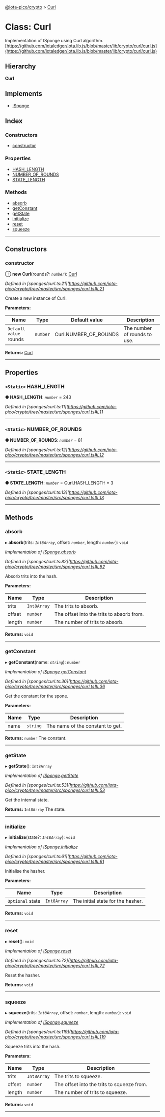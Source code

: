 [@iota-pico/crypto](../README.md) > [Curl](../classes/curl.md)

# Class: Curl

Implementation of ISponge using Curl algorithm. [https://github.com/iotaledger/iota.lib.js/blob/master/lib/crypto/curl/curl.js](https://github.com/iotaledger/iota.lib.js/blob/master/lib/crypto/curl/curl.js)

## Hierarchy

**Curl**

## Implements

* [ISponge](../interfaces/isponge.md)

## Index

### Constructors

* [constructor](curl.md#constructor)

### Properties

* [HASH_LENGTH](curl.md#hash_length)
* [NUMBER_OF_ROUNDS](curl.md#number_of_rounds)
* [STATE_LENGTH](curl.md#state_length)

### Methods

* [absorb](curl.md#absorb)
* [getConstant](curl.md#getconstant)
* [getState](curl.md#getstate)
* [initialize](curl.md#initialize)
* [reset](curl.md#reset)
* [squeeze](curl.md#squeeze)

---

## Constructors

<a id="constructor"></a>

###  constructor

⊕ **new Curl**(rounds?: *`number`*): [Curl](curl.md)

*Defined in [sponges/curl.ts:21](https://github.com/iota-pico/crypto/tree/master/src/sponges/curl.ts#L21*

Create a new instance of Curl.

**Parameters:**

| Name | Type | Default value | Description |
| ------ | ------ | ------ | ------ |
| `Default value` rounds | `number` |  Curl.NUMBER_OF_ROUNDS |  The number of rounds to use. |

**Returns:** [Curl](curl.md)

___

## Properties

<a id="hash_length"></a>

### `<Static>` HASH_LENGTH

**● HASH_LENGTH**: *`number`* = 243

*Defined in [sponges/curl.ts:11](https://github.com/iota-pico/crypto/tree/master/src/sponges/curl.ts#L11*

___
<a id="number_of_rounds"></a>

### `<Static>` NUMBER_OF_ROUNDS

**● NUMBER_OF_ROUNDS**: *`number`* = 81

*Defined in [sponges/curl.ts:12](https://github.com/iota-pico/crypto/tree/master/src/sponges/curl.ts#L12*

___
<a id="state_length"></a>

### `<Static>` STATE_LENGTH

**● STATE_LENGTH**: *`number`* =  Curl.HASH_LENGTH * 3

*Defined in [sponges/curl.ts:13](https://github.com/iota-pico/crypto/tree/master/src/sponges/curl.ts#L13*

___

## Methods

<a id="absorb"></a>

###  absorb

▸ **absorb**(trits: *`Int8Array`*, offset: *`number`*, length: *`number`*): `void`

*Implementation of [ISponge](../interfaces/isponge.md).[absorb](../interfaces/isponge.md#absorb)*

*Defined in [sponges/curl.ts:82](https://github.com/iota-pico/crypto/tree/master/src/sponges/curl.ts#L82*

Absorb trits into the hash.

**Parameters:**

| Name | Type | Description |
| ------ | ------ | ------ |
| trits | `Int8Array` |  The trits to absorb. |
| offset | `number` |  The offset into the trits to absorb from. |
| length | `number` |  The number of trits to absorb. |

**Returns:** `void`

___
<a id="getconstant"></a>

###  getConstant

▸ **getConstant**(name: *`string`*): `number`

*Implementation of [ISponge](../interfaces/isponge.md).[getConstant](../interfaces/isponge.md#getconstant)*

*Defined in [sponges/curl.ts:36](https://github.com/iota-pico/crypto/tree/master/src/sponges/curl.ts#L36*

Get the constant for the spone.

**Parameters:**

| Name | Type | Description |
| ------ | ------ | ------ |
| name | `string` |  The name of the constant to get. |

**Returns:** `number`
The constant.

___
<a id="getstate"></a>

###  getState

▸ **getState**(): `Int8Array`

*Implementation of [ISponge](../interfaces/isponge.md).[getState](../interfaces/isponge.md#getstate)*

*Defined in [sponges/curl.ts:53](https://github.com/iota-pico/crypto/tree/master/src/sponges/curl.ts#L53*

Get the internal state.

**Returns:** `Int8Array`
The state.

___
<a id="initialize"></a>

###  initialize

▸ **initialize**(state?: *`Int8Array`*): `void`

*Implementation of [ISponge](../interfaces/isponge.md).[initialize](../interfaces/isponge.md#initialize)*

*Defined in [sponges/curl.ts:61](https://github.com/iota-pico/crypto/tree/master/src/sponges/curl.ts#L61*

Initialise the hasher.

**Parameters:**

| Name | Type | Description |
| ------ | ------ | ------ |
| `Optional` state | `Int8Array` |  The initial state for the hasher. |

**Returns:** `void`

___
<a id="reset"></a>

###  reset

▸ **reset**(): `void`

*Implementation of [ISponge](../interfaces/isponge.md).[reset](../interfaces/isponge.md#reset)*

*Defined in [sponges/curl.ts:72](https://github.com/iota-pico/crypto/tree/master/src/sponges/curl.ts#L72*

Reset the hasher.

**Returns:** `void`

___
<a id="squeeze"></a>

###  squeeze

▸ **squeeze**(trits: *`Int8Array`*, offset: *`number`*, length: *`number`*): `void`

*Implementation of [ISponge](../interfaces/isponge.md).[squeeze](../interfaces/isponge.md#squeeze)*

*Defined in [sponges/curl.ts:119](https://github.com/iota-pico/crypto/tree/master/src/sponges/curl.ts#L119*

Squeeze trits into the hash.

**Parameters:**

| Name | Type | Description |
| ------ | ------ | ------ |
| trits | `Int8Array` |  The trits to squeeze. |
| offset | `number` |  The offset into the trits to squeeze from. |
| length | `number` |  The number of trits to squeeze. |

**Returns:** `void`

___

